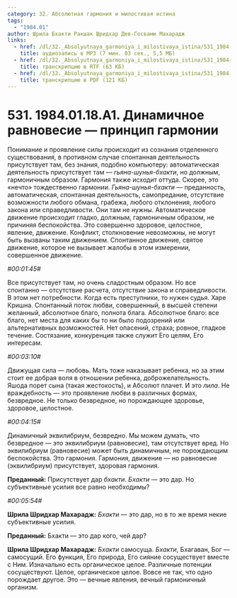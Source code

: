 ```yaml
---
category: 32. Абсолютная гармония и милостивая истина
tags:
  - "1984.01"
author: Шрила Бхакти Ракшак Шридхар Дев-Госвами Махарадж
links:
  - href: /dl/32._Absolyutnaya_garmoniya_i_milostivaya_istina/531_1984.01.18.A1_SridharMj_Dinamichnoye_ravnovesiye-princip_garmonii.mp3
    title: аудиозапись в MP3 (7 мин. 03 сек., 5,5 МБ)
  - href: /dl/32._Absolyutnaya_garmoniya_i_milostivaya_istina/531_1984.01.18.A1_SridharMj_Dinamichnoye_ravnovesiye-princip_garmonii.rtf
    title: транскрипцию в RTF (63 КБ)
  - href: /dl/32._Absolyutnaya_garmoniya_i_milostivaya_istina/531_1984.01.18.A1_SridharMj_Dinamichnoye_ravnovesiye-princip_garmonii.pdf
    title: транскрипцию в PDF (121 КБ)
---
```


# 531. 1984.01.18.A1. Динамичное равновесие —  принцип гармонии

Понимание и проявление силы происходит из сознания отделенного существования, в противном случае спонтанная деятельность присутствует там, без знания, подобно компьютеру: автоматическая деятельность присутствует там — *гьяна-шунья-бхакти*, но должным, гармоничным образом. Гармония также исходит оттуда. Скорее, это «нечто» тождественно гармонии. *Гьяна-шунья-бхакти* — преданность, автоматическая, спонтанная деятельность, самопредание, отсутствие возможности любого обмана, грабежа, любого отклонения, любого закона или справедливости. Они там не нужны. Автоматическое движение происходит гладко, должным, гармоничным образом, не причиняя беспокойства. Это совершенно здоровое, целостное, явление, движение. Конфликт, столкновение невозможны, не могут быть вызваны таким движением. Спонтанное движение, святое движение, которое не вызывает жалобы в этом измерении, совершенное движение.

*#00:01:45#*

Все присутствует там, но очень сладостным образом. Но все спонтанно — отсутствие расчета, отсутствие закона и справедливости. В этом нет потребности. Когда есть преступники, то нужен судья. Харе Кришна. Спонтанный поток любви, совершенный, в высшей степени желанный, абсолютное благо, полнота блага. Абсолютное благо: все благо, нет места для каких бы то ни было подозрений или альтернативных возможностей. Нет опасений, страха; ровное, гладкое течение. Состязание, конкуренция также служит Его целям, Его интересам.

*#00:03:10#*

Движущая сила — любовь. Мать тоже наказывает ребенка, но за этим стоит ее добрая воля в отношении ребенка, доброжелательность. Яшода порет сына (такая жестокость), и Абсолют плачет. И это *лила*. Не враждебность — это проявление любви в различных формах, безвредное. Не только безвредное, но порождающее здоровье, здоровое, целостное.

*#00:04:15#*

Динамичный эквилибриум, безвредно. Мы можем думать, что безвредное — это эквилибриум (равновесие), там отсутствует вред. Но эквилибриум (равновесие) может быть динамичным, не порождающим беспокойства. Это гармония. Гармония, движение — но равновесие (эквилибриум) присутствует, здоровая гармония.

**Преданный:** Присутствует дар *бхакти*. *Бхакти* — это дар. Но субъективные усилия все равно необходимы?

*#00:05:54#*

**Шрила Шридхар Махарадж:** *Бхакти* — это дар, но в то же время некие субъективные усилия.

**Преданный:** Бхакти — это дар кого, чей дар?

**Шрила Шридхар Махарадж:** *Бхакти* самосуща. *Бхакти*, Бхагаван, Бог — самосущий. Его функция, Его природа, Его сияние сосуществует вместе с Ним. Изначально есть органическое целое. Различные потенции сосуществуют. Целое, органическое целое. Вовсе не так, что одно порождает другое. Это — вечные явления, вечный гармоничный организм.

